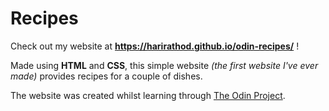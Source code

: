 # Recipes

Check out my website at **https://harirathod.github.io/odin-recipes/** !

Made using **HTML** and **CSS**, this simple website _(the first website I've ever made)_ provides recipes for a couple of dishes. 

The website was created whilst learning through [The Odin Project](https://www.theodinproject.com/dashboard).

